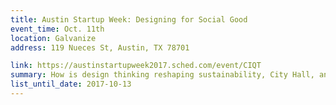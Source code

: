 ```yaml
---
title: Austin Startup Week: Designing for Social Good
event_time: Oct. 11th
location: Galvanize
address: 119 Nueces St, Austin, TX 78701

link: https://austinstartupweek2017.sched.com/event/CIQT
summary: How is design thinking reshaping sustainability, City Hall, and public health in Austin? Join our panel to learn about designing for social impact and the unique challenges and outcomes of creating for community. This panel features the City of Austin’s Design, Technology, and Innovation Fellowship, the Dell Medical School Design Institute for Health, local startup Gardenio, and is moderated by Ruby Ku, head of the Austin Center of Design.
list_until_date: 2017-10-13
---
```

